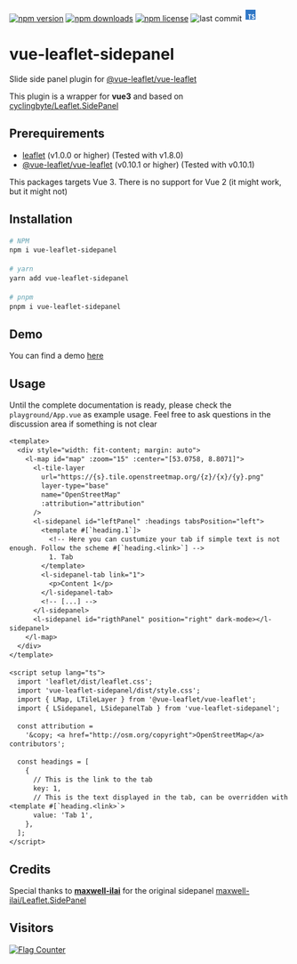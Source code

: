 [![npm version](https://img.shields.io/npm/v/vue-leaflet-sidepanel)](https://www.npmjs.com/package/vue-leaflet-sidepanel)
[![npm downloads](https://img.shields.io/npm/dt/vue-leaflet-sidepanel)](https://www.npmjs.com/package/vue-leaflet-sidepanel)
[![npm license](https://img.shields.io/npm/l/vue-leaflet-sidepanel)](https://github.com/cyclingbyte/vue-leaflet-sidepanel?tab=MIT-1-ov-file#readme)
![last commit](https://img.shields.io/github/last-commit/cyclingbyte/vue-leaflet-sidepanel)
<img src="./src/assets/language-typescript.svg" height="24px" />

<!-- ![npm dependents](https://img.shields.io/librariesio/dependents/npm/vue-leaflet-sidepanel) -->
<!-- ![git stars](https://img.shields.io/github/stars/cyclingbyte/vue-leaflet-sidepanel) -->

# vue-leaflet-sidepanel

Slide side panel plugin for [@vue-leaflet/vue-leaflet](https://github.com/vue-leaflet/vue-leaflet/ 'vue-leaflet for vue3')

This plugin is a wrapper for **vue3** and based on [cyclingbyte/Leaflet.SidePanel](https://github.com/cyclingbyte/Leaflet.SidePanel 'Leaflet.SidePanel')

## Prerequirements

- [leaflet](https://github.com/Leaflet/Leaflet) (v1.0.0 or higher)
  (Tested with v1.8.0)
- [@vue-leaflet/vue-leaflet](https://github.com/vue-leaflet/vue-leaflet) (v0.10.1 or higher)
  (Tested with v0.10.1)

This packages targets Vue 3. There is no support for Vue 2 (it might work, but it might not)

## Installation

```sh
# NPM
npm i vue-leaflet-sidepanel

# yarn
yarn add vue-leaflet-sidepanel

# pnpm
pnpm i vue-leaflet-sidepanel
```

## Demo

You can find a demo [here](https://cyclingbyte.github.io/Leaflet.SidePanel/ 'Demo for Leaflet.SidePanel')

## Usage

Until the complete documentation is ready, please check the `playground/App.vue` as example usage.
Feel free to ask questions in the discussion area if something is not clear

```vue
<template>
  <div style="width: fit-content; margin: auto">
    <l-map id="map" :zoom="15" :center="[53.0758, 8.8071]">
      <l-tile-layer
        url="https://{s}.tile.openstreetmap.org/{z}/{x}/{y}.png"
        layer-type="base"
        name="OpenStreetMap"
        :attribution="attribution"
      />
      <l-sidepanel id="leftPanel" :headings tabsPosition="left">
        <template #[`heading.1`]>
          <!-- Here you can custumize your tab if simple text is not enough. Follow the scheme #[`heading.<link>`] -->
          1. Tab
        </template>
        <l-sidepanel-tab link="1">
          <p>Content 1</p>
        </l-sidepanel-tab>
        <!-- [...] -->
      </l-sidepanel>
      <l-sidepanel id="rigthPanel" position="right" dark-mode></l-sidepanel>
    </l-map>
  </div>
</template>

<script setup lang="ts">
  import 'leaflet/dist/leaflet.css';
  import 'vue-leaflet-sidepanel/dist/style.css';
  import { LMap, LTileLayer } from '@vue-leaflet/vue-leaflet';
  import { LSidepanel, LSidepanelTab } from 'vue-leaflet-sidepanel';

  const attribution =
    '&copy; <a href="http://osm.org/copyright">OpenStreetMap</a> contributors';

  const headings = [
    {
      // This is the link to the tab
      key: 1,
      // This is the text displayed in the tab, can be overridden with <template #[`heading.<link>`>
      value: 'Tab 1',
    },
  ];
</script>
```

## Credits

Special thanks to **[maxwell-ilai](https://github.com/maxwell-ilai 'Maxwell Ilai')** for the original sidepanel [maxwell-ilai/Leaflet.SidePanel](https://github.com/maxwell-ilai/Leaflet.SidePanel 'Leaflet.SidePanel by maxwell-ilai')

## Visitors

[![Flag Counter](https://s11.flagcounter.com/count2/NvG2/bg_FFFFFF/txt_000000/border_CCCCCC/columns_6/maxflags_12/viewers_0/labels_0/pageviews_1/flags_0/percent_0/)](https://info.flagcounter.com/NvG2)
